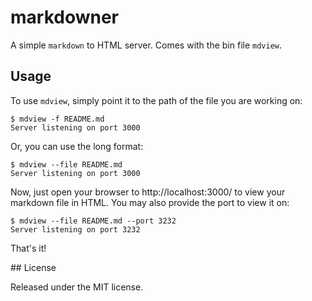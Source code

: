 # markdowner
A simple `markdown` to HTML server.  Comes with the bin file `mdview`.

## Usage

To use `mdview`, simply point it to the path of the file you are working on:

    $ mdview -f README.md
    Server listening on port 3000

Or, you can use the long format:

    $ mdview --file README.md
    Server listening on port 3000

Now, just open your browser to http://localhost:3000/ to view your markdown
file in HTML. You may also provide the port to view it on:

    $ mdview --file README.md --port 3232
    Server listening on port 3232


That's it!

## License

Released under the MIT license.
